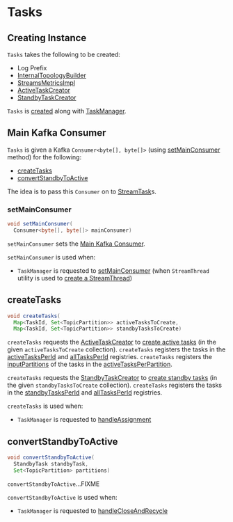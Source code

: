 # Tasks

## Creating Instance

`Tasks` takes the following to be created:

* <span id="logPrefix"> Log Prefix
* <span id="builder"> [InternalTopologyBuilder](InternalTopologyBuilder.md)
* <span id="streamsMetrics"> [StreamsMetricsImpl](metrics/StreamsMetricsImpl.md)
* <span id="activeTaskCreator"> [ActiveTaskCreator](ActiveTaskCreator.md)
* <span id="standbyTaskCreator"> [StandbyTaskCreator](StandbyTaskCreator.md)

`Tasks` is [created](#creating-instance) along with [TaskManager](TaskManager.md#tasks).

## <span id="mainConsumer"> Main Kafka Consumer

`Tasks` is given a Kafka `Consumer<byte[], byte[]>` (using [setMainConsumer](#setMainConsumer) method) for the following:

* [createTasks](#createTasks)
* [convertStandbyToActive](#convertStandbyToActive)

The idea is to pass this `Consumer` on to [StreamTask](StreamTask.md#mainConsumer)s.

### <span id="setMainConsumer"> setMainConsumer

```java
void setMainConsumer(
  Consumer<byte[], byte[]> mainConsumer)
```

`setMainConsumer` sets the [Main Kafka Consumer](#mainConsumer).

`setMainConsumer` is used when:

* `TaskManager` is requested to [setMainConsumer](TaskManager.md#setMainConsumer) (when `StreamThread` utility is used to [create a StreamThread](StreamThread.md#))

## <span id="createTasks"> createTasks

```java
void createTasks(
  Map<TaskId, Set<TopicPartition>> activeTasksToCreate,
  Map<TaskId, Set<TopicPartition>> standbyTasksToCreate)
```

`createTasks` requests the [ActiveTaskCreator](#activeTaskCreator) to [create active tasks](ActiveTaskCreator.md#createTasks) (in the given `activeTasksToCreate` collection). `createTasks` registers the tasks in the [activeTasksPerId](#activeTasksPerId) and [allTasksPerId](#allTasksPerId) registries. `createTasks` registers the [inputPartitions](Task.md#inputPartitions) of the tasks in the [activeTasksPerPartition](#activeTasksPerPartition).

`createTasks` requests the [StandbyTaskCreator](#standbyTaskCreator) to [create standby tasks](StandbyTaskCreator.md#createTasks) (in the given `standbyTasksToCreate` collection). `createTasks` registers the tasks in the [standbyTasksPerId](#standbyTasksPerId) and [allTasksPerId](#allTasksPerId) registries.

`createTasks` is used when:

* `TaskManager` is requested to [handleAssignment](TaskManager.md#handleAssignment)

## <span id="convertStandbyToActive"> convertStandbyToActive

```java
void convertStandbyToActive(
  StandbyTask standbyTask,
  Set<TopicPartition> partitions)
```

`convertStandbyToActive`...FIXME

`convertStandbyToActive` is used when:

* `TaskManager` is requested to [handleCloseAndRecycle](TaskManager.md#handleCloseAndRecycle)
